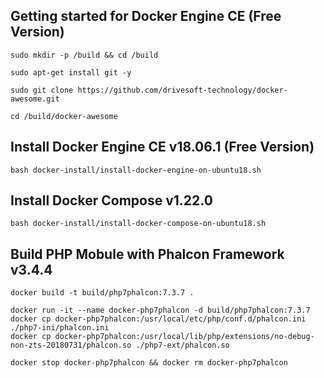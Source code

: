 Getting started for Docker Engine CE (Free Version)
---------------------------------------------------

```
sudo mkdir -p /build && cd /build

sudo apt-get install git -y

sudo git clone https://github.com/drivesoft-technology/docker-awesome.git

cd /build/docker-awesome
```


Install Docker Engine CE v18.06.1 (Free Version)
---------------------------------------------------

```
bash docker-install/install-docker-engine-on-ubuntu18.sh
```


Install Docker Compose v1.22.0
---------------------------------------------------

```
bash docker-install/install-docker-compose-on-ubuntu18.sh
```


Build PHP Mobule with Phalcon Framework v3.4.4
---------------------------------------------------

```
docker build -t build/php7phalcon:7.3.7 .
```


```
docker run -it --name docker-php7phalcon -d build/php7phalcon:7.3.7
docker cp docker-php7phalcon:/usr/local/etc/php/conf.d/phalcon.ini ./php7-ini/phalcon.ini
docker cp docker-php7phalcon:/usr/local/lib/php/extensions/no-debug-non-zts-20180731/phalcon.so ./php7-ext/phalcon.so
```


```
docker stop docker-php7phalcon && docker rm docker-php7phalcon
```
